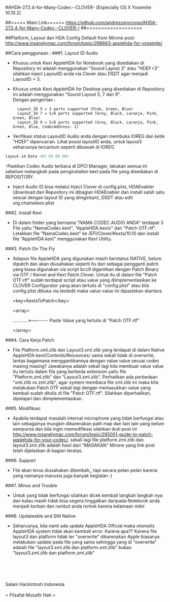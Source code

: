 #AHDA-272.4-for-Many-Codec--CLOVER- [Especially OS X Yosemite 10.10.2]

##===== Main Link======
https://github.com/andreszerocross/AHDA-272.4-for-Many-Codec--CLOVER-/
##===================

##Platform, Layout dan HDA Config Default from Mirone post:
http://www.insanelymac.com/forum/topic/298663-applehda-for-yosemite/

##Cara penggunaan :
###1. Layout ID Audio
- Khusus untuk Kext AppleHDA for Notebook yang disediakan di Repository ini adalah menggunakan "Sound Layout 3" atau "HDEF=3" silahkan inject LayoutID anda via Clover atau DSDT agar menjadi LayoutID = 3. 

- Khusus untuk Kext AppleHDA  for Desktop yang disediakan di Repository ini adalah menggunakan "Sound Layout 5, 7 dan 9".	
Dengan pengertian :

        Layout_ID 5 = 3 ports supported (Pink, Green, Blue) 
        Layout_ID 7 = 5/6 ports supported (Grey, Black, Laranja, Pink, Green, Blue) 
        Layout_ID 9 = 5/6 ports supported (Grey, Black, Laranja, Pink, Green, Blue, CodecAddress: 2)

- Verifikasi status LayoutID Audio anda dengan membuka IOREG dan ketik "HDEF" dipencarian. Lihat posisi layoutID anda, untuk layout3 seharusnya tercantum seperti dibawah di IOREG 
```c
layout-id Data <03 00 00 00>
```
-Pastikan Codec Audio terbaca di DPCI Manager, lakukan semua ini sebelum melangkah pada penginstallan kext pada file yang disediakan di REPOSITORY.

- Inject Audio ID bisa melalui Inject  Clover di config.plist, HDAEnabler (download dari Repository ini dibagian HDAEnabler dan install salah satu sesuai dengan layout ID yang diinginkan), DSDT atau edit org.chameleon.plist

###2. Install Kext
- Di dalam folder yang bernama "NAMA CODEC AUDIO ANDA" terdapat 3 File yaitu "NamaCodec.kext", "AppleHDA.kextx" dan "Patch OTF.rtf". Letakkan file "NamaCodec.kext" ke /EFI/Clover/Kexts/10.10 dan install file "AppleHDA.kext" menggunakan Kext Utility.

###3. Patch On The Fly
- Adapun file AppleHDA yang digunakan masih berstatus NATIVE, belum dipatch dan akan diusahakan seperti itu dan sebagai pengganti patch yang biasa digunakan via script bcc9 digantikan dengan Patch Binary via OTF / Kernel and Kext Patch Clover. Untuk itu di dalam file "Patch OTF.rtf" sudah terdapat script atau value yang diimplementasikan ke CLOVER Configurator yang akan tertulis di "config.plist" atau bila config.plist dibuka via textedit maka value value ini dipastekan diantara  
                        <p/><a><</a>key>KextsToPatch<<a>/</a>key>
                        <p/><a><</a>array>
                        <p/>............<------- Paste Value yang tertulis di "Patch OTF.rtf"
                        <p/><<a>/</a>array>

###4. Cara Kerja Patch
- File Platform.xml.zlib dan Layout3.xml.zlib yang terdapat di dalam Native AppleHDA.kext/Contents/Resources/ sama sekali tidak di overwrite, lantas bagaimana menggantikannya dengan value value sesuai codec masing masing? Jawabanya adalah sekali lagi kita membuat value value itu tertulis dalam file yang berbeda extension yaitu file "Platform.zml.zlib" dan "Layout3.zml.zlib". Perhatikan ada perbedaan "xml.zlib vs zml.zlib", agar system membaca file zml.zlib ini maka kita melakukan Patch OTF sekali lagi dengan memasukkan value yang kembali sudah ditulis di file "Patch OTF.rtf". Silahkan diperhatikan, dipelajari dan diimplementasikan.

###5. Modifikasi
- Apabila terdapat masalah internal microphone yang tidak berfungsi atau lain sebagainya mungkin dikarenakan path map dan lain lain yang belum sempurna dan bila ingin memodifikasi silahkan ikuti post ini http://www.insanelymac.com/forum/topic/295001-guide-to-patch-applehda-for-your-codec/, sekali lagi file platform.zml.zlib dan layout3.zml.zlib adalah hasil dari "MASAKAN" Mirone yang link post telah dijelaskan di bagian teratas.

###6. Support 
- File akan terus diusahakan ditambah,, tapi secara pelan pelan karena yang namanya manusia juga banyak kegiatan :)

###7. Minus and Trouble
- Untuk yang tidak berfungsi silahkan dicek kembali langkah langkah nya dan kalau masih tidak bisa segera tinggalkan daripada Notebook anda menjadi korban dan rambut anda rontok karena kelamaan mikir

###8. Updateable and Still Native
- Seharusnya, bila nanti ada update AppleHDA Official maka otomatis AppleHDA system tidak akan kembali error. Karena apa?? Karena file layout3 dan platform tidak ter "overwrite" dikarenakan Apple biasanya melakukan update pada file yang sama sehingga yang di "overwrite" adalah file "layout3.xml.zlib dan platform.xml.zlib" bukan "layout3.zml.zlib dan platform.zml.zlib"
<br/>
<br/>
<br/>
<br/>
                Salam Hackintosh Indonesia 
                <br/>
                <br/>
                = Filsafat Musafir Hati =
